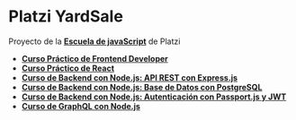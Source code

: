 # Platzi YardSale

Proyecto de la **[Escuela de javaScript](https://platzi.com/escuela-javascript/)** de Platzi

- **[Curso Práctico de Frontend Developer](https://platzi.com/cursos/frontend-developer-practico/)**
- **[Curso Práctico de React](https://platzi.com/cursos/react-practico/)**
- **[Curso de Backend con Node.js: API REST con Express.js](https://platzi.com/cursos/backend-nodejs/)**
- **[Curso de Backend con Node.js: Base de Datos con PostgreSQL](https://platzi.com/cursos/backend-nodejs-postgres/)**
- **[Curso de Backend con Node.js: Autenticación con Passport.js y JWT](https://platzi.com/cursos/passport/)**
- **[Curso de GraphQL con Node.js](https://platzi.com/cursos/nodejs-graphql/)**
